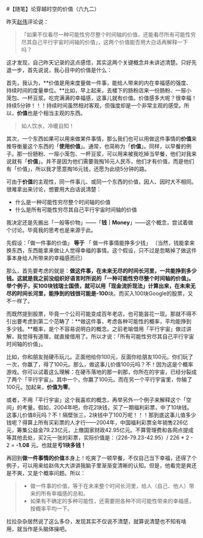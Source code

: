#【随笔】论穿越时空的价值（六九二）

昨天[赵伟](https://zuopin.xin/authors/6a6c12f6d5ce3c42957bb1d211977e82e9ce42d7)评论说：

> 「如果不仅看尽一种可能性穷尽整个时间轴的价值，还能看尽所有可能性穷尽其自己平行宇宙时间轴的价值」，这两个价值能否用大白话再解释一下吗？

这才发现，自己昨天记录的这点感悟，其实这两个关键概念并未讲述清楚。只好先退一步，首先说说，我心目中的价值是什么：

首先，我认为，**价值是用来度量做一件事，能给人带来的内在幸福感的强度、持续时间的度量单位。**比如，早上起来，去楼下的肠粉店来一份肠粉、一屉小笼包、一杯豆浆。吃完满满的幸福感，这事儿就有价值。价值感多大呢？很幸福！持续5分钟！！！持续时间虽然相对客观，但强度却是一个非常主观的感受。所以，**价值**也是个相当主观的东西。

> 如人饮水，冷暖自知！

其次，一个东西如果可以用来做某件事情，那么我们也可以用做这件事情的**价值**来推导衡量这个东西的「**使用价值**」。通常，也简称为「**价值**」。同样，以早餐的例子。那一份肠粉、一屉小笼包、一杯豆浆，可以用来被我吃掉当早餐，他们对我来说就有「**价值**」。并不是因为他们需要我掏16元人民币，他们才有价值，而是他们有「价值」，所以我才愿意掏16元钱，还愿为此绕5分钟的路。

可由于**价值**的主观性，同一件事儿、或同一个东西的价值，因人、因时大不相同。很难拿出来讨论，想要用大白话说清楚：

* 什么是一种可能性穷尽整个时间轴的价值
* 什么是所有可能性穷尽其自己平行宇宙时间轴的价值

我决定还是先搬出「一般等价物」——「**钱｜Money**」——这个概念，尝试着做个讨论。毕竟我的思考也是来源于此。

先假设：「做一件事的价值」  **等于** 「 做一件事情能挣多少钱」 （当然，钱能拿来换东西，东西能拿来做让人觉得幸福的事情。这个假设，只不过是忽略掉了做这件事本身给人所带来的幸福感而已）

那么，首先要考虑的就是：**做这件事，在未来无尽的时间长河里，一共能挣到多少钱。**这就是我之前没组织好语言时所说的「一种可能性穷尽整个时间轴的价值」。举个例子，买100块钱瑞士国债，就可以用「现金流折现法」计算出来，在未来无尽的时间长河里，能挣到的钱很可能是**-100**块。而买入100块Google的股票，又不一样了。

而既然提到股票，毕竟一个公司可能变成百年老店，也可能昙花一现。那就不得不引出要考虑到第二个范畴了：**做这件事，考虑各种可能性的概率，平均能挣到多少钱。**概率，是个不容易说明白的概念。之前老喻借用「平行宇宙」做过讲解，我觉得有道理，就直接借用了。所以才说：「所有可能性穷尽其自己平行宇宙时间轴的价值」。

比如，你和朋友抛硬币玩儿。正面他给你100元，反面你给朋友100元。你们玩了一次，你赢了，得了100元。那么，做这事儿价值100元吗？不！因为这是个概率游戏。你可以试着这么理解：在硬币落地的那一刹那，你所在的宇宙，已经分裂成了两个「平行宇宙」。其中一个，你赢了100元。而在另一个平行宇宙里，你输了100元。加起来，**价值为零**。

或者，不用「平行宇宙」这个我喜欢的概念，再举另外一个例子来解释这个「空间」的考量。假如，2004年吧，你花2块钱，买了一期福利彩票，中了10块钱。这事儿价值8元吗？不！隔壁张三，2块钱中了100万呢！！！那到底这事儿值多少钱呢？得算上所有买彩票的人才行——2004年，中国福利彩票全年销售226亿元，筹集公益金79.23亿元，上缴国家财政42.95亿元。不算管理费和各网点提成等其他去处，买2元一张的彩票，实际价值是：（226-79.23-42.95）/ 226 * 2 - 2 = **-1.08**	元。也就是**亏1块多钱！**

再回到**做一件事情的价值**本身上！吃爽了一顿早餐，不仅自己当下幸福，还得了个例子，可以用来给赵伟大大讲讲我脑子里渐渐变清晰的认知。但是，他看完是爽还是不爽，又是个概率问题。所以：

> * 做一件事的价值，等于在未来整个时间长河里，给人（自己、他人）带来的所有幸福感的总和。
> * 如果有不确定的多种可能性，还需要把各种不同可能性带来的幸福感，按概率平均一下。



拉拉杂杂居然说了这么多😓，发现其实不仅说不清楚，就算说清楚也不知有啥用，就当作是头脑体操吧。

